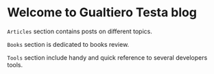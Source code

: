 # Welcome to Gualtiero Testa blog

`Articles` section contains posts on different topics.

`Books` section is dedicated to books review.

`Tools` section include handy and quick reference to several developers tools.

